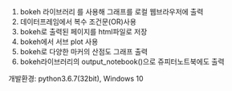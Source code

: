 1. bokeh 라이브러리 를 사용해 그래프를 로컬 웹브라우저에 출력
2. 데이터프레임에서 복수 조건문(OR)사용
3. bokeh로 출력된 페이지를 html파일로 저장
4. bokeh에서 서브 plot 사용
5. bokeh로 다양한 마커의 산점도 그래프 출력
6. bokeh라이브러리의 output_notebook()으로 쥬피터노트북에도 출력

개발환경: python3.6.7(32bit), Windows 10
